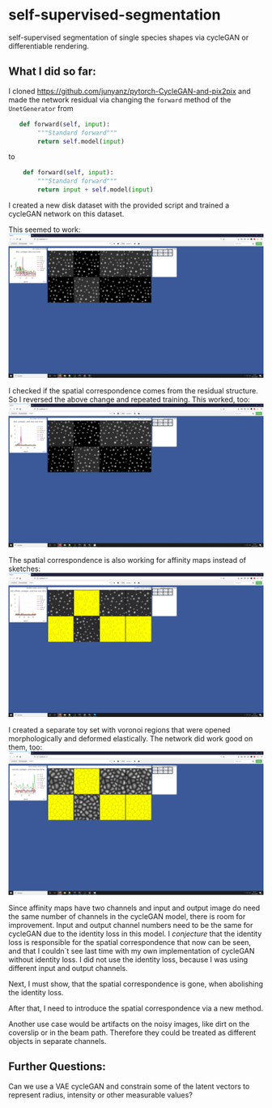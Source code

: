 # self-supervised-segmentation
self-supervised segmentation of single species shapes via cycleGAN or differentiable rendering.


## What I did so far:
I cloned https://github.com/junyanz/pytorch-CycleGAN-and-pix2pix and made the network residual via changing the `forward` method of the `UnetGenerator` from
```python
   def forward(self, input):
        """Standard forward"""
        return self.model(input)
```
to
```python
    def forward(self, input):
        """Standard forward"""
        return input + self.model(input)
```
I created a new disk dataset with the provided script and trained a cycleGAN network on this dataset.

This seemed to work:
![alt text](figures/disk_cycleGAN_resunet.png "Residual Unet works")

I checked if the spatial correspondence comes from the residual structure. So I reversed the above change and repeated training. This worked, too:
![alt text](figures/disk_cycleGAN_unet.png "Just Unet works, too")

The spatial correspondence is also working for affinity maps instead of sketches:
![alt text](figures/disk-affinity_cycleGAN_unet.png "Just Unet with affinity maps works, too")

I created a separate toy set with voronoi regions that were opened morphologically and deformed elastically. The network did work good on them, too:
![alt text](figures/voronoi_cycleGAN_unet.png "Voronoi")

Since affinity maps have two channels and input and output image do need the same number of channels in the cycleGAN model, there is room for improvement. Input and output channel numbers need to be the same for cycleGAN due to the identity loss in this model. I *conjecture* that the identity loss is responsible for the spatial correspondence that now can be seen, and that I couldn´t see last time with my own implementation of cycleGAN without identity loss. I did not use the identity loss, because I was using different input and output channels.

Next, I must show, that the spatial correspondence is gone, when abolishing the identity loss.

After that, I need to introduce the spatial correspondence via a new method.

Another use case would be artifacts on the noisy images, like dirt on the coverslip or in the beam path. Therefore they could be treated as different objects in separate channels.

## Further Questions:
Can we use a VAE cycleGAN and constrain some of the latent vectors to represent radius, intensity or other measurable values?
